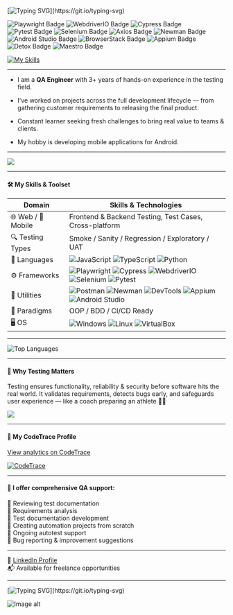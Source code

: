 [![Typing SVG](https://readme-typing-svg.demolab.com?font=Press+Start+2P&color=00CED1&size=20&pause=700&width=700&lines=Hello+👋+Let's+Build+Quality+Together!)](https://git.io/typing-svg)
<p align="left">
  <img src="https://img.shields.io/badge/Playwright-2F3F4C?style=for-the-badge&logo=playwright&logoColor=white" alt="Playwright Badge"/>
  <img src="https://img.shields.io/badge/WebdriverIO-B9DF20?style=for-the-badge&logo=webdriverio&logoColor=white" alt="WebdriverIO Badge"/>
  <img src="https://img.shields.io/badge/Cypress-17202C?style=for-the-badge&logo=cypress&logoColor=white" alt="Cypress Badge"/>
  <img src="https://img.shields.io/badge/Pytest-0A5B8A?style=for-the-badge&logo=pytest&logoColor=white" alt="Pytest Badge"/>
  <img src="https://img.shields.io/badge/Selenium-43B02A?style=for-the-badge&logo=selenium&logoColor=white" alt="Selenium Badge"/>
  <img src="https://img.shields.io/badge/Axios-5A29E4?style=for-the-badge&logo=axios&logoColor=white" alt="Axios Badge"/>
  <img src="https://img.shields.io/badge/Newman-F0542D?style=for-the-badge&logo=postman&logoColor=white" alt="Newman Badge"/>
  <img src="https://img.shields.io/badge/Android%20Studio-3DDC84?style=for-the-badge&logo=android-studio&logoColor=white" alt="Android Studio Badge"/>
  <img src="https://img.shields.io/badge/BrowserStack-FF9933?style=for-the-badge&logo=browserstack&logoColor=white" alt="BrowserStack Badge"/>
  <img src="https://img.shields.io/badge/Appium-434857?style=for-the-badge&logo=appium&logoColor=white" alt="Appium Badge"/>
  <img src="https://img.shields.io/badge/Detox-009688?style=for-the-badge&logoColor=white" alt="Detox Badge"/>
  <img src="https://img.shields.io/badge/Maestro-4D93C3?style=for-the-badge&logoColor=white" alt="Maestro Badge"/>
</p>

[![My Skills](https://skillicons.dev/icons?i=js,ts,py,ai,cypress,selenium,git,vscode,androidstudio,githubactions,mysql,jenkins,gherkin,docker,npm,postman,figma,discord,linux&perline=19)](https://skillicons.dev)

---

-  I am a **QA Engineer** with 3+ years of hands-on experience in the testing field.

-  I've worked on projects across the full development lifecycle — from gathering customer requirements to releasing the final product.

-  Constant learner seeking fresh challenges to bring real value to teams & clients.

-  My hobby is developing mobile applications for Android.

---

![](https://github.com/SerhiiQAA/SerhiiQAA/blob/main/TestPlay.apng)

---

#### 🛠️ My Skills & Toolset

| Domain             | Skills & Technologies                                                                                         |
|--------------------|---------------------------------------------------------------------------------------------------------------|
| 🌐 Web / 📱 Mobile   | Frontend & Backend Testing, Test Cases, Cross-platform                                                       |
| 🔍 Testing Types     | Smoke / Sanity / Regression / Exploratory / UAT                                                               |
| 🧪 Languages         | ![JavaScript](https://img.shields.io/badge/-JavaScript-black?logo=javascript) ![TypeScript](https://img.shields.io/badge/-TypeScript-blue?logo=typescript) ![Python](https://img.shields.io/badge/-Python-yellow?logo=python) |
| ⚙️ Frameworks        | ![Playwright](https://img.shields.io/badge/-Playwright-2e2e2e?logo=playwright) ![Cypress](https://img.shields.io/badge/-Cypress-555555?logo=cypress) ![WebdriverIO](https://img.shields.io/badge/-WebdriverIO-red?logo=webdriverio) ![Selenium](https://img.shields.io/badge/-Selenium-green?logo=selenium) ![Pytest](https://img.shields.io/badge/-Pytest-black?logo=python) |
| 🧰 Utilities         | ![Postman](https://img.shields.io/badge/-Postman-orange?logo=postman) ![Newman](https://img.shields.io/badge/-Newman-lightgrey?logo=newman) ![DevTools](https://img.shields.io/badge/-DevTools-informational?logo=googlechrome) ![Appium](https://img.shields.io/badge/-Appium-753fc9?logo=appium) ![Android Studio](https://img.shields.io/badge/-Android%20Studio-green?logo=androidstudio) |
| 🔧 Paradigms         | OOP / BDD / CI/CD Ready                                                                                       |
| 🖥️ OS                | ![Windows](https://img.shields.io/badge/-Windows-blue?logo=windows) ![Linux](https://img.shields.io/badge/-Linux-black?logo=linux) ![VirtualBox](https://img.shields.io/badge/-VirtualBox-grey?logo=virtualbox) |


---

![Top Languages](https://github-readme-stats.vercel.app/api/top-langs/?username=SerhiiQAA&layout=compact&theme=radical)


---

#### 🧠 Why Testing Matters

Testing ensures functionality, reliability & security before software hits the real world. It validates requirements, detects bugs early, and safeguards user experience — like a coach preparing an athlete 🏋️‍♂️

![](https://github.com/SerhiiQAA/SerhiiQAA/blob/main/image_461d661da4.png)

---
#### 🔗 My CodeTrace Profile  
[View analytics on CodeTrace](https://codetrace.com/users/SerhiiQAA)

[![CodeTrace](https://img.shields.io/badge/CodeTrace-Profile-blue?style=for-the-badge&logo=github)](https://codetrace.com/users/SerhiiQAA)

---

#### 💼 I offer comprehensive QA support:

🔹  Reviewing test documentation  
🔹  Requirements analysis  
🔹  Test documentation development  
🔹  Creating automation projects from scratch  
🔹  Ongoing autotest support  
🔹  Bug reporting & improvement suggestions

---

🔗 [LinkedIn Profile](https://www.linkedin.com/in/serhiiqaengineer/)  
📬 Available for freelance opportunities

---

[![Typing SVG](https://readme-typing-svg.demolab.com?font=Press+Start+2P&color=00CED1&size=18&pause=700&width=800&lines=Keep+the+Vibe+Alive!)](https://git.io/typing-svg)

![Image alt](https://github.com/SerhiiQAA/SerhiiQAA/blob/main/SpaceMan1.apng)
